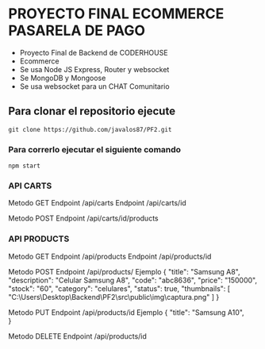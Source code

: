 # PROYECTO FINAL ECOMMERCE PASARELA DE PAGO

- Proyecto Final de Backend de CODERHOUSE
- Ecommerce
- Se usa Node JS Express, Router y websocket
- Se MongoDB y Mongoose
- Se usa websocket para un CHAT Comunitario

## Para clonar el repositorio ejecute

```
git clone https://github.com/javalos87/PF2.git

```

### Para correrlo ejecutar el siguiente comando

```
npm start

```

### API CARTS

Metodo GET
Endpoint /api/carts
Endpoint /api/carts/id

Metodo POST
Endpoint /api/carts/id/products

### API PRODUCTS

Metodo GET
Endpoint /api/products
Endpoint /api/products/id

Metodo POST
Endpoint /api/products/
Ejemplo
{ "title": "Samsung A8",
"description": "Celular Samsung A8",
"code": "abc8636",
"price": "150000",
"stock": "60",
"category": "celulares",
"status": true,
"thumbnails": [
"C:\\Users\\Desktop\\Backend\\PF2\\src\\public\\img\\captura.png"
]
}

Metodo PUT
Endpoint /api/products/id
Ejemplo
{
"title": "Samsung A10",  
}

Metodo DELETE
Endpoint /api/products/id
